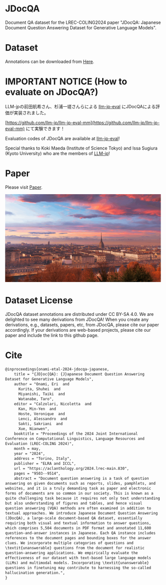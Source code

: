 # JDocQA

Document QA dataset for the LREC-COLING2024 paper "JDocQA: Japanese Document Question Answering Dataset for Generative Language Models".

# Dataset

Annotations can be downloaded from [Here](dataset/).


# IMPORTANT NOTICE (How to evaluate on JDocQA?) 

LLM-jpの前田航希さん、杉浦一瑳さんらによる [llm-jp-eval](https://llm-jp.github.io/llm-jp-eval-mm/) にJDocQAによる評価が実装されました。

[https://github.com/llm-jp/llm-jp-eval-mm](https://github.com/llm-jp/llm-jp-eval-mm) にて実験できます！



Evaluation codes of JDocQA are available at [llm-jp-eval](https://llm-jp.github.io/llm-jp-eval-mm/)!

Special thanks to Koki Maeda (Institute of Science Tokyo) and Issa Sugiura (Kyoto University) who are the members of [LLM-jp](https://huggingface.co/llm-jp)! 


# Paper

Please visit [Paper](https://arxiv.org/abs/2403.19454).

![ test img](/misc/LRECCOLING.gif)

# Dataset License

JDocQA dataset annotations are distributed under CC BY-SA 4.0. We are delighted to see many derivations from JDocQA! When you create any derivations, e.g., datasets, papers, etc, from JDocQA, please cite our paper accordingly. If your derivations are web-based projects, please cite our paper and include the link to this github page.

# Cite

```
@inproceedings{onami-etal-2024-jdocqa-japanese,
    title = "{JD}oc{QA}: {J}apanese Document Question Answering Dataset for Generative Language Models",
    author = "Onami, Eri  and
      Kurita, Shuhei  and
      Miyanishi, Taiki  and
      Watanabe, Taro",
    editor = "Calzolari, Nicoletta  and
      Kan, Min-Yen  and
      Hoste, Veronique  and
      Lenci, Alessandro  and
      Sakti, Sakriani  and
      Xue, Nianwen",
    booktitle = "Proceedings of the 2024 Joint International Conference on Computational Linguistics, Language Resources and Evaluation (LREC-COLING 2024)",
    month = may,
    year = "2024",
    address = "Torino, Italy",
    publisher = "ELRA and ICCL",
    url = "https://aclanthology.org/2024.lrec-main.830",
    pages = "9503--9514",
    abstract = "Document question answering is a task of question answering on given documents such as reports, slides, pamphlets, and websites, and it is a truly demanding task as paper and electronic forms of documents are so common in our society. This is known as a quite challenging task because it requires not only text understanding but also understanding of figures and tables, and hence visual question answering (VQA) methods are often examined in addition to textual approaches. We introduce Japanese Document Question Answering (JDocQA), a large-scale document-based QA dataset, essentially requiring both visual and textual information to answer questions, which comprises 5,504 documents in PDF format and annotated 11,600 question-and-answer instances in Japanese. Each QA instance includes references to the document pages and bounding boxes for the answer clues. We incorporate multiple categories of questions and \textit{unanswerable} questions from the document for realistic question-answering applications. We empirically evaluate the effectiveness of our dataset with text-based large language models (LLMs) and multimodal models. Incorporating \textit{unanswerable} questions in finetuning may contribute to harnessing the so-called hallucination generation.",
}
```


